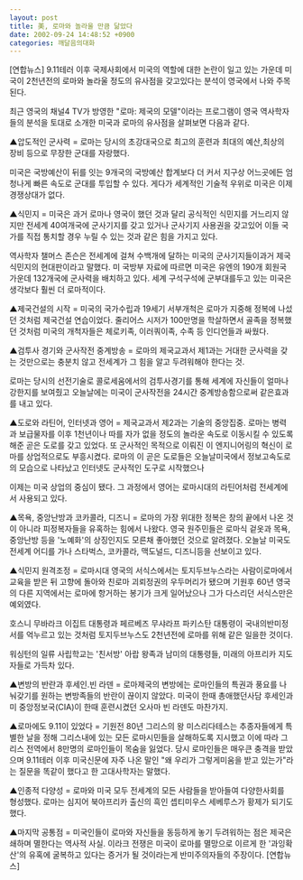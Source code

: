 ```yaml
---
layout: post
title: 美, 로마와 놀라울 만큼 닮았다
date: 2002-09-24 14:48:52 +0900
categories: 깨달음의대화
---
```

[연합뉴스] 9.11테러 이후 국제사회에서 미국의 역할에 대한 논란이 일고 있는 가운데 미국이 2천년전의 로마와 놀라울 정도의 유사점을 갖고있다는 분석이 영국에서 나와 주목된다.
  

  
최근 영국의 채널4 TV가 방영한 "로마: 제국의 모델"이라는 프로그램이 영국 역사학자들의 분석을 토대로 소개한 미국과 로마의 유사점을 살펴보면 다음과 같다.
  

  
▲압도적인 군사력 = 로마는 당시의 초강대국으로 최고의 훈련과 최대의 예산,최상의 장비 등으로 무장한 군대를 자랑했다.
  

  
미국은 국방예산이 뒤를 잇는 9개국의 국방예산 합계보다 더 커서 지구상 어느곳에든 엄청나게 빠른 속도로 군대를 투입할 수 있다. 게다가 세계적인 기술적 우위로 미국은 이제 경쟁상대가 없다.
  

  
▲식민지 = 미국은 과거 로마나 영국이 했던 것과 달리 공식적인 식민지를 거느리지 않지만 전세계 40여개국에 군사기지를 갖고 있거나 군사기지 사용권을 갖고있어 이들 국가를 직접 통치할 경우 누릴 수 있는 것과 같은 힘을 가지고 있다.
  

  
역사학자 챌머스 존슨은 전세계에 걸쳐 수백개에 달하는 미국의 군사기지들이과거 제국식민지의 현대판이라고 말했다. 미 국방부 자료에 따르면 미국은 유엔의 190개 회원국 가운데 132개국에 군사력을 배치하고 있다. 세계 구석구석에 군부대를두고 있는 미국은 생각보다 훨씬 더 로마적이다.
  

  
▲제국건설의 시작 = 미국의 국가수립과 19세기 서부개척은 로마가 지중해 정복에 나섰던 것처럼 제국건설 연습이었다. 줄리어스 시저가 100만명을 학살하면서 골족을 정복했던 것처럼 미국의 개척자들은 체로키족, 이러쿼이족, 수족 등 인디언들과 싸웠다.
  

  
▲검투사 경기와 군사작전 중계방송 = 로마의 제국교과서 제1과는 거대한 군사력을 갖는 것만으로는 충분치 않고 전세계가 그 힘을 알고 두려워해야 한다는 것.
  

  
로마는 당시의 선전기술로 콜로세움에서의 검투사경기를 통해 세계에 자신들이 얼마나 강한지를 보여줬고 오늘날에는 미국이 군사작전을 24시간 중계방송함으로써 같은효과를 내고 있다.
  

  
▲도로와 라틴어, 인터넷과 영어 = 제국교과서 제2과는 기술의 중앙집중. 로마는 병력과 보급물자를 이후 1천년이나 따를 자가 없을 정도의 놀라운 속도로 이동시킬 수 있도록 해준 곧은 도로를 갖고 있었다. 또 군사적인 목적으로 이뤄진 이 엔지니어링의 혁신이 로마를 상업적으로도 부흥시켰다. 로마의 이 곧은 도로들은 오늘날미국에서 정보고속도로의 모습으로 나타났고 인터넷도 군사적인 도구로 시작했으나
  

  
이제는 미국 상업의 중심이 됐다. 그 과정에서 영어는 로마시대의 라틴어처럼 전세계에서 사용되고 있다.
  

  
▲목욕, 중앙난방과 코카콜라, 디즈니 = 로마의 가장 위대한 정복은 창의 끝에서 나온 것이 아니라 피정복자들을 유혹하는 힘에서 나왔다. 영국 원주민들은 로마식 겉옷과 목욕, 중앙난방 등을 '노예화'의 상징인지도 모른채 좋아했던 것으로 알려졌다. 오늘날 미국도 전세계 어디를 가나 스타벅스, 코카콜라, 맥도널드, 디즈니등을 선보이고 있다.
  

  
▲식민지 원격조정 = 로마시대 영국의 서식스에서는 토지두브누스라는 사람이로마에서 교육을 받은 뒤 고향에 돌아와 친로마 괴뢰정권의 우두머리가 됐으며 기원후 60년 영국의 다른 지역에서는 로마에 항거하는 봉기가 크게 일어났으나 그가 다스리던 서식스만은 예외였다.
  

  
호스니 무바라크 이집트 대통령과 페르베즈 무샤라프 파키스탄 대통령이 국내의반미정서를 억누르고 있는 것처럼 토지두브누스도 2천년전에 로마를 위해 같은 일을한 것이다.
  

  
워싱턴의 일류 사립학교는 '친서방' 아랍 왕족과 남미의 대통령들, 미래의 아프리카 지도자들로 가득차 있다.
  

  
▲변방의 반란과 후세인.빈 라덴 = 로마제국의 변방에는 로마인들의 특권과 풍요를 나눠갖기를 원하는 변방족들의 반란이 끊이지 않았다. 미국이 한때 총애했던사담 후세인과 미 중앙정보국(CIA)이 한때 훈련시켰던 오사마 빈 라덴도 마찬가지.
  

  
▲로마에도 9.11이 있었다 = 기원전 80년 그리스의 왕 미스리다테스는 추종자들에게 특별한 날을 정해 그리스내에 있는 모든 로마시민들을 살해하도록 지시했고 이에 따라 그리스 전역에서 8만명의 로마인들이 목숨을 잃었다. 당시 로마인들은 매우큰 충격을 받았으며 9.11테러 이후 미국신문에 자주 나온 말인 "왜 우리가 그렇게미움을 받고 있는가"라는 질문을 똑같이 했다고 한 고대사학자는 말했다.
  

  
▲인종적 다양성 = 로마와 미국 모두 전세계의 모든 사람들을 받아들여 다양한사회를 형성했다. 로마는 심지어 북아프리카 출신의 흑인 셉티미우스 세베루스가 황제가 되기도 했다.
  

  
▲마지막 공통점 = 미국인들이 로마와 자신들을 동등하게 놓기 두려워하는 점은 제국은 쇄하며 멸한다는 역사적 사실. 이라크 전쟁은 미국이 로마를 멸망으로 이르게 한 '과잉확산'의 유혹에 굴복하고 있다는 증거가 될 것이라는게 반미주의자들의 주장이다. [연합뉴스]